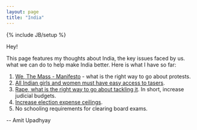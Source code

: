 ```yaml
---
layout: page
title: "India"
---
```

{% include JB/setup %}

Hey!

This page features my thoughts about India, the key issues faced by us. what we
can do to help make India better. Here is what I have so far:

1. [We, The Mass - Manifesto](http://archive.org/details/WeTheMass-Manifesto) -
   what is the right way to go about protests.
1. [All Indian girls and women must have easy access to tasers](/taser/).
1. [Rape, what is the right way to go about tackling it](/india/rape/). In
   short, increase judicial budgets.
1. [Increase election expense ceilings](/india/ceiling/).
1. No schooling requirements for clearing board exams.

-- Amit Upadhyay
